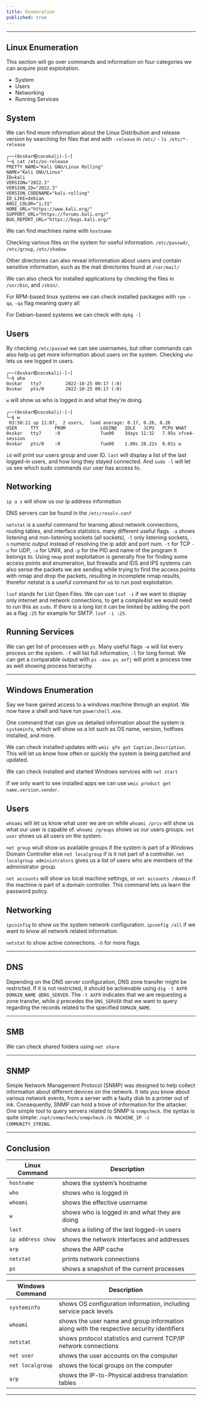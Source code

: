 ```yaml
---
title: Enumeration 
published: true
---
```


* * *

## Linux Enumeration

This section will go over commands and information on four categories we can acquire post exploitation. 

- System
- Users
- Networking
- Running Services

##   System

We can find more information about the Linux Distribution and release version by searching for files that end with `-release` in `/etc/` - `ls /etc/*-release`

```
┌──(0xskar㉿cocokali)-[~]
└─$ cat /etc/os-release                                                                                     
PRETTY_NAME="Kali GNU/Linux Rolling"
NAME="Kali GNU/Linux"
ID=kali
VERSION="2022.3"
VERSION_ID="2022.3"
VERSION_CODENAME="kali-rolling"
ID_LIKE=debian
ANSI_COLOR="1;31"
HOME_URL="https://www.kali.org/"
SUPPORT_URL="https://forums.kali.org/"
BUG_REPORT_URL="https://bugs.kali.org/"
```

We can find machines name with `hostname`

Checking various files on the system for useful information. `/etc/passwd/`, `/etc/group`, `/etc/shadow`

Other directories can also reveal infornmation about users and contain sensitive information, such as the mail directories found at `/var/mail/`

We can also check for installed applications by checking the files in `/usr/bin`, and `/sbin/`. 

For RPM-based linux systems we can check installed packages with `rpm -qa`, `-qa` flag meaning query all

For Debian-based systems we can check with `dpkg -l`

##   Users

By checking `/etc/passwd` we can see usernames, but other commands can also help us get more information about users on the system. Checking `who` lets us see logged in users.

```
┌──(0xskar㉿cocokali)-[~]
└─$ who                  
0xskar   tty7         2022-10-25 00:17 (:0)
0xskar   pts/0        2022-10-25 00:17 (:0)
```

`w` will show us who is logged in and what they're doing.

```
┌──(0xskar㉿cocokali)-[~]
└─$ w  
 03:50:11 up 11:07,  2 users,  load average: 0.17, 0.26, 0.26
USER     TTY      FROM             LOGIN@   IDLE   JCPU   PCPU WHAT
0xskar   tty7     :0               Tue00    3days 11:32   7.95s xfce4-session
0xskar   pts/0    :0               Tue00    1.00s 28.22s  0.01s w
```

`id` will print our users group and user ID. `last` will display a list of the last logged-in users, and how long they stayed connected. And `sudo -l` will let us see which sudo commands our user has access to.

##   Networking

`ip a s` will show us our ip address information

DNS servers can be found in the `/etc/resolv.conf`

`netstat` is a useful command for learning about network connections, routing tables, and interface statistics. many different useful flags. `-a` shows listening and non-listening sockets (all sockets), `-l` only listening sockets, `-n` numeric output instead of resolving the ip addr and port num. `-t` for TCP `-u` for UDP, `-x` for UNIX, and `-p` for the PID and name of the program it belongs to. Using `nmap` post exploitation is generally fine for finding some access points and enumeration, but firewalls and IDS and IPS systems can also sense the packets we are sending while trying to find the access points with nmap and drop the packets, resulting in incomplete nmap results, therefor netstat is a useful command for us to run post exploitation.

`lsof` stands for List Open Files. We can use `lsof -i` if we want to display only internet and network connections, to get a comple4ist we would need to run this as `sudo`. If there is a long list it can be limited by adding the port as a flag `:25` for example for SMTP. `lsof -i :25`.

##   Running Services

We can get list of processes with `ps`. Many useful flags `-e` will list every process on the system. `-f` will list full information, `-l` for long format. We can get a comparable output with `ps -aux`. `ps axfj` will print a process tree as well showing process hierarchy.

* * * 

## Windows Enumeration

Say we have gained access to a windows machine through an exploit. We now have a shell and have run `powershell.exe`. 

One command that can give us detailed information about the system is `systeminfo`, which will show us a lot such as OS name, version, hotfixes installed, and more.

We can check installed updates with `wmic qfe get Caption,Description`. This will let us know how often or quickly the system is being patched and updated.

We can check installed and started Windows services with `net start`

If we only want to see installed apps we can use `wmic product get name,version,vendor`. 

##   Users

`whoami` will let us know what user we are on while `whoami /priv` will show us what our user is capable of. `whoami /groups` shows us our users groups. `net user` shows us all users on the system. 

`net group` wiull show us available groups if the system is part of a Windows Domain Controller else `net localgroup` if is it not part of a controller. `net localgroup administrators` gives us a list of users who are members of the administrator group.

`net accounts` will show us local machine settings, or `net accounts /domain` if the machine is part of a domain controller. This command lets us learn the password policy.

##   Networking

`ipcoinfig` to show us the system network configuration. `ipconfig /all` if we want to know all network related information.

`netstat` to show active connections. `-h` for more flags.

* * * 

## DNS

Depending on the DNS server configuration, DNS zone transfer might be restricted. If it is not restricted, it should be achievable using `dig -t AXFR DOMAIN_NAME @DNS_SERVER`. The `-t AXFR` indicates that we are requesting a zone transfer, while `@` precedes the `DNS_SERVER` that we want to query regarding the records related to the specified `DOMAIN_NAME`.

* * * 

## SMB

We can check shared folders using `net share`

* * * 

## SNMP

Simple Network Management Protocol (SNMP) was designed to help collect information about different devices on the network. It lets you know about various network events, from a server with a faulty disk to a printer out of ink. Consequently, SNMP can hold a trove of information for the attacker. One simple tool to query servers related to SNMP is `snmpcheck`. the syntax is quite simple: `/opt/snmpcheck/snmpcheck.rb MACHINE_IP -c COMMUNITY_STRING`.

* * * 

## Conclusion

| Linux Command | Description |
|---------------|-------------|
| `hostname` | shows the system’s hostname |
| `who` | shows who is logged in |
| `whoami` | shows the effective username |
| `w` | shows who is logged in and what they are doing |
| `last` | shows a listing of the last logged-in users |
| `ip address show` | shows the network interfaces and addresses |
| `arp` | shows the ARP cache |
| `netstat` | prints network connections |
| `ps` | shows a snapshot of the current processes |

| Windows Command | Description |
|-----------------|-------------|
| `systeminfo` | shows OS configuration information, including service pack levels |
| `whoami` | shows the user name and group information along with the respective security identifiers |
| `netstat` | shows protocol statistics and current TCP/IP network connections |
| `net user` | shows the user accounts on the computer |
| `net localgroup` | shows the local groups on the computer |
| `arp` | shows the IP-to-Physical address translation tables |


* * * 